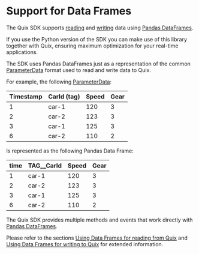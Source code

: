 # Support for Data Frames

The Quix SDK supports [reading](../../read/#using_data_frames) and [writing](../../write/#using-data-frames) data using [Pandas DataFrames](https://pandas.pydata.org/docs/user_guide/dsintro.html#dataframe).

If you use the Python version of the SDK you can make use of this library together with Quix, ensuring maximum optimization for your real-time applications.

The SDK uses Pandas DataFrames just as a representation of the common [ParameterData](#parameter-data-format) format used to read and write data to Quix.

For example, the following [ParameterData](../../read/#parameter-data-format):

| Timestamp | CarId (tag) | Speed | Gear |
| --------- | ----------- | ----- | ---- |
| 1         | car-1       | 120   | 3    |
| 2         | car-2       | 123   | 3    |
| 3         | car-1       | 125   | 3    |
| 6         | car-2       | 110   | 2    |

Is represented as the following Pandas Data Frame:

| time | TAG\_\_CarId | Speed | Gear |
| ---- | ------------ | ----- | ---- |
| 1    | car-1        | 120   | 3    |
| 2    | car-2        | 123   | 3    |
| 3    | car-1        | 125   | 3    |
| 6    | car-2        | 110   | 2    |

The Quix SDK provides multiple methods and events that work directly with [Pandas DataFrames](https://pandas.pydata.org/docs/user_guide/dsintro.html#dataframe).

Please refer to the sections [Using Data Frames for reading from Quix](../../read/#using-data-frames) and [Using Data Frames for writing to Quix](../../write/#using-data-frames) for extended information.
